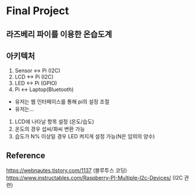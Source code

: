 # Final Project

## 라즈베리 파이를 이용한 온습도계

## 아키텍처

1. Sensor <-> Pi (I2C)
2. LCD <-> Pi (I2C)
3. LED <-> Pi (GPIO)
4. Pi <-> Laptop(Bluetooth)

* 유저는 웹 인터페이스를 통해 pi의 설정 조절
* 유저는...
1. LCD에 나타날 항목 설정 (온도/습도)
2. 온도의 경우 섭씨/화씨 변환 가능
3. 습도가 N% 이상일 경우 LED 켜지게 설정 가능(N은 임의의 양수)


## Reference
https://webnautes.tistory.com/1137 (블루투스 코딩)
https://www.instructables.com/Raspberry-PI-Multiple-I2c-Devices/ (I2C 관련)